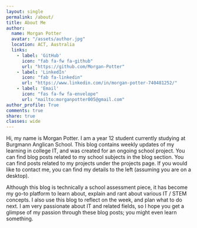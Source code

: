```yaml
---
layout: single
permalink: /about/
title: About Me
author:
  name: Morgan Potter
  avatar: "/assets/author.jpg"
  location: ACT, Australia
  links:
    - label: 'GitHub'
      icon: "fab fa-fw fa-github"
      url: "https://github.com/Morgan-Potter"
    - label: 'LinkedIn'
      icon: "fab fa-linkedin"
      url: "https://www.linkedin.com/in/morgan-potter-740481252/"
    - label: 'Email'
      icon: "fas fa-fw fa-envelope"
      url: "mailto:morganpotter005@gmail.com"
author_profile: True
comments: true
share: true
classes: wide
---
```

Hi, my name is Morgan Potter. I am a year 12 student currently studying at Burgmann Anglican School. This blog contains weekly updates of my learning in college IT, and was created for an ongoing school project. You can find blog posts related to my school subjects in the blog section. You can find posts related to my projects under the projects page. If you would like to contact me, you can find my details to the left (assuming you are on a desktop). 

Although this blog is technically a school assessment piece, it has become my go-to platform to learn about, explain and rant about various IT / STEM concepts. I also use this blog to reflect on the week, and plan what to do next. I am very passionate about IT and related fields, so I hope you get a glimpse of my passion through these blog posts; you might even learn something.